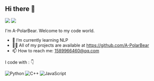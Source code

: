 ## Hi there 👋

![](https://img.shields.io/badge/GitHub-181717.svg?style=for-the-badge&logo=GitHub&logoColor=white)
![](https://komarev.com/ghpvc/?username=A-PolarBear&style=for-the-badge)

I'm A-PolarBear. Welcome to my code world.
- 🌱 I’m currently learning NLP
- 👨‍💻 All of my projects are available at https://github.com/A-PolarBear
- 📫 How to reach me: 1589966460@qq.com

I code with : 👇

![Python](https://img.shields.io/badge/python-3670A0?style=for-the-badge&logo=python&logoColor=ffdd54)
![C++](https://img.shields.io/badge/c++-%2300599C.svg?style=for-the-badge&logo=c%2B%2B&logoColor=white)
![JavaScript](https://img.shields.io/badge/javascript-%23323330.svg?style=for-the-badge&logo=javascript&logoColor=%23F7DF1E)
<!--
**A-PolarBear/A-PolarBear** is a ✨ _special_ ✨ repository because its `README.md` (this file) appears on your GitHub profile.

Here are some ideas to get you started:

- 🔭 I’m currently working on ...
- 🌱 I’m currently learning ...
- 👯 I’m looking to collaborate on ...
- 🤔 I’m looking for help with ...
- 💬 Ask me about ...
- 📫 How to reach me: ...
- 😄 Pronouns: ...
- ⚡ Fun fact: ...
-->
